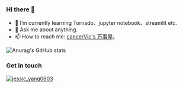 ### Hi there 👋

<!--
**Victoria14001/Victoria14001** is a ✨ _special_ ✨ repository because its `README.md` (this file) appears on your GitHub profile.

Here are some ideas to get you started:

- 🔭 I’m currently working on ...
- 🌱 I’m currently learning ...
- 👯 I’m looking to collaborate on ...
- 🤔 I’m looking for help with ...
- 💬 Ask me about ...
- 📫 How to reach me: ...
- 😄 Pronouns: ...
- ⚡ Fun fact: ...
-->

- 🌱 I’m currently learning Tornado、jupyter notebook、streamlit etc.
- 💬 Ask me about anything.
- 📫 How to reach me: [cancerVic's 万事屋](https://cancerVic.github.io/)。
 
![Anurag's GitHub stats](https://github-readme-stats.vercel.app/api?username=cancerVic&theme=gruvbox&show_icons=true)

<!-- ![11](https://user-images.githubusercontent.com/16779176/122881486-cd0cdb80-d36d-11eb-81af-c0ea2c54f2ac.png) -->

### Get in touch

[![jessic_yang0603](https://img.shields.io/twitter/url?label=jessic_yang0603&logo=twitter&style=social&url=https%3A%2F%2Ftwitter.com%2Fjessic_yang0603)](https://twitter.com/jessic_yang0603)
